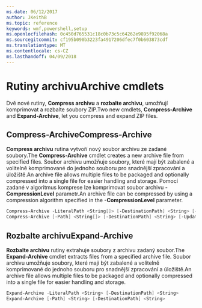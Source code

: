 ```yaml
---
ms.date: 06/12/2017
author: JKeithB
ms.topic: reference
keywords: wmf,powershell,setup
ms.openlocfilehash: 0c450d765531c18c0b73c5c64262e9895f92068a
ms.sourcegitcommit: cf195b090b3223fa4917206dfec7f0b603873cdf
ms.translationtype: MT
ms.contentlocale: cs-CZ
ms.lasthandoff: 04/09/2018
---
```

# <a name="archive-cmdlets"></a><span data-ttu-id="b399d-102">Rutiny archivu</span><span class="sxs-lookup"><span data-stu-id="b399d-102">Archive cmdlets</span></span>

<span data-ttu-id="b399d-103">Dvě nové rutiny, **Compress archivu** a **rozbalte archivu**, umožňují komprimovat a rozbalte soubory ZIP.</span><span class="sxs-lookup"><span data-stu-id="b399d-103">Two new cmdlets, **Compress-Archive** and **Expand-Archive**, let you compress and expand ZIP files.</span></span>

## <a name="compress-archive"></a><span data-ttu-id="b399d-104">Compress-Archive</span><span class="sxs-lookup"><span data-stu-id="b399d-104">Compress-Archive</span></span>
<span data-ttu-id="b399d-105">**Compress archivu** rutina vytvoří nový soubor archivu ze zadané soubory.</span><span class="sxs-lookup"><span data-stu-id="b399d-105">The **Compress-Archive** cmdlet creates a new archive file from specified files.</span></span> <span data-ttu-id="b399d-106">Soubor archivu umožňuje soubory, které mají být zabalené a volitelně komprimované do jednoho souboru pro snadnější zpracování a úložiště.</span><span class="sxs-lookup"><span data-stu-id="b399d-106">An archive file allows multiple files to be packaged and optionally compressed into a single file for easier handling and storage.</span></span> <span data-ttu-id="b399d-107">Pomocí zadané v algoritmus komprese lze komprimovat soubor archivu **- CompressionLevel** parametr.</span><span class="sxs-lookup"><span data-stu-id="b399d-107">An archive file can be compressed by using a compression algorithm specified in the **-CompressionLevel** parameter.</span></span>
```powershell
Compress-Archive -LiteralPath <String[]> [-DestinationPath] <String> [-Update] [-CompressionLevel <Microsoft.PowerShell.Commands.CompressionLevel>]
Compress-Archive [-Path] <String[]> [-DestinationPath] <String> [-Update] [-CompressionLevel <Microsoft.PowerShell.Commands.CompressionLevel>]
```

## <a name="expand-archive"></a><span data-ttu-id="b399d-108">Rozbalte archivu</span><span class="sxs-lookup"><span data-stu-id="b399d-108">Expand-Archive</span></span>
<span data-ttu-id="b399d-109">**Rozbalte archivu** rutiny extrahuje soubory z archivu zadaný soubor.</span><span class="sxs-lookup"><span data-stu-id="b399d-109">The **Expand-Archive** cmdlet extracts files from a specified archive file.</span></span> <span data-ttu-id="b399d-110">Soubor archivu umožňuje soubory, které mají být zabalené a volitelně komprimované do jednoho souboru pro snadnější zpracování a úložiště.</span><span class="sxs-lookup"><span data-stu-id="b399d-110">An archive file allows multiple files to be packaged and optionally compressed into a single file for easier handling and storage.</span></span>
```powershell
Expand-Archive -LiteralPath <String> [-DestinationPath] <String>
Expand-Archive [-Path] <String> [-DestinationPath] <String>
```